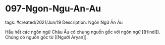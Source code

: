 # 097-Ngon-Ngu-An-Au

tags: #created/2021/Jun/19
Description: Ngôn Ngữ Ấn Âu

Hầu hết các ngôn ngữ Châu Âu có chung nguồn gốc với ngôn ngữ [[Hindi]]. Chúng có nguồn gốc từ [[Người Aryan]].